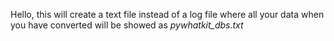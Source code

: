 Hello, this will create a text file instead of a log file where all your data when you have converted will be showed as *pywhatkit_dbs.txt*